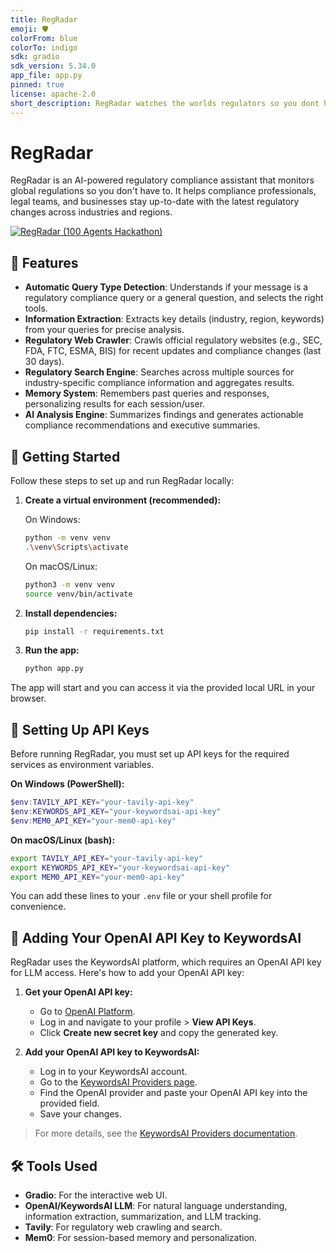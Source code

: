 ```yaml
---
title: RegRadar
emoji: 🛡️
colorFrom: blue
colorTo: indigo
sdk: gradio
sdk_version: 5.34.0
app_file: app.py
pinned: true
license: apache-2.0
short_description: RegRadar watches the worlds regulators so you dont have to.
---
```


# RegRadar

RegRadar is an AI-powered regulatory compliance assistant that monitors global regulations so you don't have to. It helps compliance professionals, legal teams, and businesses stay up-to-date with the latest regulatory changes across industries and regions.

[![RegRadar (100 Agents Hackathon)](./image.png)](https://youtu.be/0l9e0WlMsQQ)

## 🚀 Features
- **Automatic Query Type Detection**: Understands if your message is a regulatory compliance query or a general question, and selects the right tools.
- **Information Extraction**: Extracts key details (industry, region, keywords) from your queries for precise analysis.
- **Regulatory Web Crawler**: Crawls official regulatory websites (e.g., SEC, FDA, FTC, ESMA, BIS) for recent updates and compliance changes (last 30 days).
- **Regulatory Search Engine**: Searches across multiple sources for industry-specific compliance information and aggregates results.
- **Memory System**: Remembers past queries and responses, personalizing results for each session/user.
- **AI Analysis Engine**: Summarizes findings and generates actionable compliance recommendations and executive summaries.

## 🏁 Getting Started

Follow these steps to set up and run RegRadar locally:

1. **Create a virtual environment (recommended):**
   
   On Windows:
   ```bash
   python -m venv venv
   .\venv\Scripts\activate
   ```
   On macOS/Linux:
   ```bash
   python3 -m venv venv
   source venv/bin/activate
   ```

2. **Install dependencies:**
   ```bash
   pip install -r requirements.txt
   ```

3. **Run the app:**
   ```bash
   python app.py
   ```

The app will start and you can access it via the provided local URL in your browser.

## 🔑 Setting Up API Keys

Before running RegRadar, you must set up API keys for the required services as environment variables.

**On Windows (PowerShell):**
```powershell
$env:TAVILY_API_KEY="your-tavily-api-key"
$env:KEYWORDS_API_KEY="your-keywordsai-api-key"
$env:MEM0_API_KEY="your-mem0-api-key"
```

**On macOS/Linux (bash):**
```bash
export TAVILY_API_KEY="your-tavily-api-key"
export KEYWORDS_API_KEY="your-keywordsai-api-key"
export MEM0_API_KEY="your-mem0-api-key"
```

You can add these lines to your `.env` file or your shell profile for convenience.

## 🤖 Adding Your OpenAI API Key to KeywordsAI

RegRadar uses the KeywordsAI platform, which requires an OpenAI API key for LLM access. Here's how to add your OpenAI API key:

1. **Get your OpenAI API key:**
   - Go to [OpenAI Platform](https://platform.openai.com/).
   - Log in and navigate to your profile > **View API Keys**.
   - Click **Create new secret key** and copy the generated key.

2. **Add your OpenAI API key to KeywordsAI:**
   - Log in to your KeywordsAI account.
   - Go to the [KeywordsAI Providers page](https://platform.keywordsai.co/platform/api/providers).
   - Find the OpenAI provider and paste your OpenAI API key into the provided field.
   - Save your changes.

> For more details, see the [KeywordsAI Providers documentation](https://platform.keywordsai.co/platform/api/providers).

## 🛠️ Tools Used
- **Gradio**: For the interactive web UI.
- **OpenAI/KeywordsAI LLM**: For natural language understanding, information extraction, summarization, and LLM tracking.
- **Tavily**: For regulatory web crawling and search.
- **Mem0**: For session-based memory and personalization.




